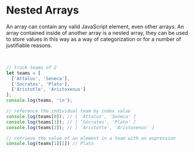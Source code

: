 # Nested Arrays

An array can contain any valid JavaScript element, even other arrays. An array contained inside of another array is a nested array, they can be used to store values in this way as a way of categorization or for a number of justifiable reasons.

<br>

```JavaScript
// track teams of 2
let teams = [
  ['Attalus', 'Seneca'],
  ['Socrates', 'Plato'],
  ['Aristotle', 'Aristoxenus']
];
console.log(teams, '\n');

// reference the individual team by index value
console.log(teams[0]); // [ 'Attalus', 'Seneca' ]
console.log(teams[1]); // [ 'Socrates', 'Plato' ]
console.log(teams[2]); // [ 'Aristotle', 'Aristoxenus' ]

// retrieve the value of an element in a team with an expression
console.log(teams[1][1]) // Plato
```